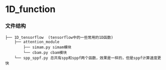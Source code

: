 # 1D_function

### 文件结构
```
├── 1D_tensorflow  (tensorflow中的一些常用的1D函数)
    ├── attention_module
        ├── simam.py simam模块
        └── cbam.py cbam模块
    └── spp_sppf.py 总共有spp和sppf两个函数，效果是一样的，但是sppf计算速度更快
```

